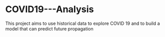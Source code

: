 # COVID19---Analysis
This project aims  to use historical data to explore COVID 19 and to build a model that can predict future propagation
